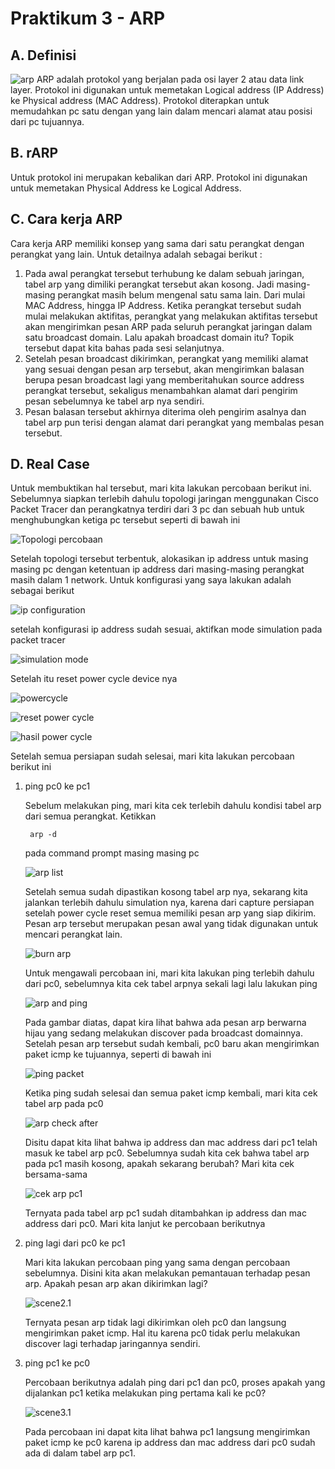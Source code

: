 # Praktikum 3 - ARP
## A. Definisi
![arp](asset/3.arp.png "ARP")
ARP adalah protokol yang berjalan pada osi layer 2 atau data link layer. Protokol ini digunakan untuk memetakan Logical address (IP Address) ke Physical address (MAC Address). Protokol diterapkan untuk memudahkan pc satu dengan yang lain dalam mencari alamat atau posisi dari pc tujuannya.

## B. rARP
Untuk protokol ini merupakan kebalikan dari ARP. Protokol ini digunakan untuk memetakan Physical Address ke Logical Address.

## C. Cara kerja ARP
Cara kerja ARP memiliki konsep yang sama dari satu perangkat dengan perangkat yang lain. Untuk detailnya adalah sebagai berikut : 
1. Pada awal perangkat tersebut terhubung ke dalam sebuah jaringan, tabel arp yang dimiliki perangkat tersebut akan kosong. Jadi masing-masing perangkat masih belum mengenal satu sama lain. Dari mulai MAC Address, hingga IP Address. Ketika perangkat tersebut sudah mulai melakukan aktifitas, perangkat yang melakukan aktifitas tersebut akan mengirimkan pesan ARP pada seluruh perangkat jaringan dalam satu broadcast domain. Lalu apakah broadcast domain itu? Topik tersebut dapat kita bahas pada sesi selanjutnya.
2. Setelah pesan broadcast dikirimkan, perangkat yang memiliki alamat yang sesuai dengan pesan arp tersebut, akan mengirimkan balasan berupa pesan broadcast lagi yang memberitahukan source address perangkat tersebut, sekaligus menambahkan alamat dari pengirim pesan sebelumnya ke tabel arp nya sendiri.
3. Pesan balasan tersebut akhirnya diterima oleh pengirim asalnya dan tabel arp pun terisi dengan alamat dari perangkat yang membalas pesan tersebut.

## D. Real Case
Untuk membuktikan hal tersebut, mari kita lakukan percobaan berikut ini. Sebelumnya siapkan terlebih dahulu topologi jaringan menggunakan Cisco Packet Tracer dan perangkatnya terdiri dari 3 pc dan sebuah hub untuk menghubungkan ketiga pc tersebut seperti di bawah ini

![Topologi percobaan](asset/topologi.png)

Setelah topologi tersebut terbentuk, alokasikan ip address untuk masing masing pc dengan ketentuan ip address dari masing-masing perangkat masih dalam 1 network. Untuk konfigurasi yang saya lakukan adalah sebagai berikut

![ip configuration](asset/ip%20configuration.png)

setelah konfigurasi ip address sudah sesuai, aktifkan mode simulation pada packet tracer

![simulation mode](asset/simulation.png)

Setelah itu reset power cycle device nya

![powercycle](asset/power%20cycle1.png)

![reset power cycle](asset/powercycle2.png)

![hasil power cycle](asset/hasilpowercycle.png)

Setelah semua persiapan sudah selesai, mari kita lakukan percobaan berikut ini
1. ping pc0 ke pc1

    Sebelum melakukan ping, mari kita cek terlebih dahulu kondisi tabel arp dari semua perangkat. Ketikkan 
    
        arp -d
    
    pada command prompt masing masing pc

    ![arp list](asset/arp%20list.png)

    Setelah semua sudah dipastikan kosong tabel arp nya, sekarang kita jalankan terlebih dahulu simulation nya, karena dari capture persiapan setelah power cycle reset semua memiliki pesan arp yang siap dikirim. Pesan arp tersebut merupakan pesan awal yang tidak digunakan untuk mencari perangkat lain.

    ![burn arp](asset/burn%20arp.png) 

    Untuk mengawali percobaan ini, mari kita lakukan ping terlebih dahulu dari pc0, sebelumnya kita cek tabel arpnya sekali lagi lalu lakukan ping

    ![arp and ping](asset/pc0%20ping1.png)

    Pada gambar diatas, dapat kira lihat bahwa ada pesan arp berwarna hijau yang sedang melakukan discover pada broadcast domainnya. Setelah pesan arp tersebut sudah kembali, pc0 baru akan mengirimkan paket icmp ke tujuannya, seperti di bawah ini

    ![ping packet](asset/pc0%20ping2.png)

    Ketika ping sudah selesai dan semua paket icmp kembali, mari kita cek tabel arp pada pc0

    ![arp check after](asset/pc0%20ping%203.png)

    Disitu dapat kita lihat bahwa ip address dan mac address dari pc1 telah masuk ke tabel arp pc0. Sebelumnya sudah kita cek bahwa tabel arp pada pc1 masih kosong, apakah sekarang berubah? Mari kita cek bersama-sama

    ![cek arp pc1](asset/pc1%20ping1.png)

    Ternyata pada tabel arp pc1 sudah ditambahkan ip address dan mac address dari pc0. Mari kita lanjut ke percobaan berikutnya

2. ping lagi dari pc0 ke pc1

    Mari kita lakukan percobaan ping yang sama dengan percobaan sebelumnya. Disini kita akan melakukan pemantauan terhadap pesan arp. Apakah pesan arp akan dikirimkan lagi?

    ![scene2.1](asset/scene2.1.png)

    Ternyata pesan arp tidak lagi dikirimkan oleh pc0 dan langsung mengirimkan paket icmp. Hal itu karena pc0 tidak perlu melakukan discover lagi terhadap jaringannya sendiri.

3. ping pc1 ke pc0

    Percobaan berikutnya adalah ping dari pc1 dan pc0, proses apakah yang dijalankan pc1 ketika melakukan ping pertama kali ke pc0?

    ![scene3.1](asset/scene3.1.png)

    Pada percobaan ini dapat kita lihat bahwa pc1 langsung mengirimkan paket icmp ke pc0 karena ip address dan mac address dari pc0 sudah ada di dalam tabel arp pc1.